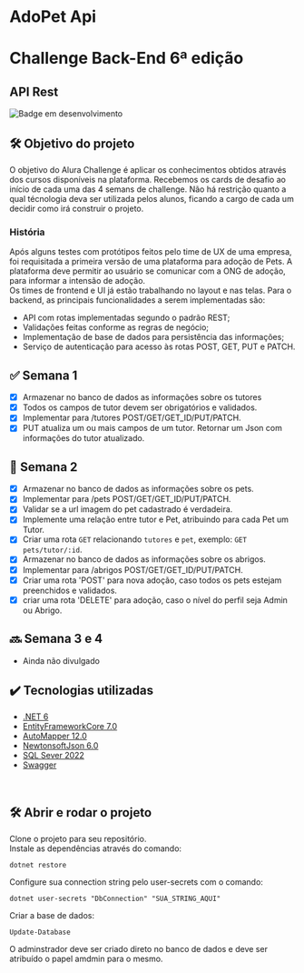 # AdoPet Api

# Challenge Back-End 6ª edição

## API Rest
![Badge em desenvolvimento](https://img.shields.io/badge/Status-Em%20Desenvolvimento-green)

## :hammer_and_wrench: Objetivo do projeto

O objetivo do Alura Challenge é aplicar os conhecimentos obtidos através dos cursos disponíveis na plataforma. Recebemos os cards de desafio ao início de cada uma das 4 semans de challenge. Não há restrição quanto a qual técnologia deva ser utilizada pelos alunos, ficando a cargo de cada um decidir como irá construir o projeto.

### História

Após alguns testes com protótipos feitos pelo time de UX de uma empresa, foi requisitada a primeira versão de uma plataforma para adoção de Pets. A plataforma deve permitir ao usuário se comunicar com a ONG de adoção, para informar a intensão de adoção.<br>
Os times de frontend e UI já estão trabalhando no layout e nas telas. Para o backend, as principais funcionalidades a serem implementadas são:

<ul>

   <li> API com rotas implementadas segundo o padrão REST;</li>
   <li> Validações feitas conforme as regras de negócio;</li>
   <li> Implementação de base de dados para persistência das informações;</li>
   <li> Serviço de autenticação para acesso às rotas POST, GET, PUT e PATCH.</li>
   
</ul>

## :white_check_mark: Semana 1

- [x] Armazenar no banco de dados as informações sobre os tutores
- [x] Todos os campos de tutor devem ser obrigatórios e validados.
- [x] Implementar para /tutores POST/GET/GET_ID/PUT/PATCH.
- [x] PUT atualiza um ou mais campos de um tutor. Retornar um Json com informações do tutor atualizado.

## :construction: Semana 2

- [x] Armazenar no banco de dados as informações sobre os pets.
- [x] Implementar para /pets POST/GET/GET_ID/PUT/PATCH.
- [x] Validar se a url imagem do pet cadastrado é verdadeira.
- [x] Implemente uma relação entre tutor e Pet, atribuindo para cada Pet um Tutor.
- [x] Criar uma rota `GET` relacionando `tutores` e `pet`, exemplo: `GET pets/tutor/:id`. 
- [x] Armazenar no banco de dados as informações sobre os abrigos.
- [x] Implementar para /abrigos POST/GET/GET_ID/PUT/PATCH.
- [x] Criar uma rota 'POST' para nova adoção, caso todos os pets estejam preenchidos e validados.
- [x] criar uma rota 'DELETE' para adoção, caso o nível do perfil seja Admin ou Abrigo.

## :soon: Semana 3 e 4

- Ainda não divulgado
<!-- - [ ] Sistema de autenticação. -->
<!-- - [ ] Alteração no banco de dados para tabela de usuário.-->
<!-- - [ ] Deploy.-->

## ✔️ Tecnologias utilizadas

- [.NET 6](https://dotnet.microsoft.com/en-us/download/dotnet/6.0)
- [EntityFrameworkCore 7.0](https://learn.microsoft.com/en-us/ef/)
- [AutoMapper 12.0](https://automapper.org/)
- [NewtonsoftJson 6.0](https://www.newtonsoft.com/json)
- [SQL Sever 2022](https://www.microsoft.com/pt-br/sql-server/sql-server-downloads)
- [Swagger](https://swagger.io/)
<!--- [IdentityFramework 7.0](https://learn.microsoft.com/pt-br/aspnet/core/security/authentication/identity?view=aspnetcore-7.0&tabs=visual-studio) -->
<!--- [JWT Bearer](https://jwt.io/introduction) -->
<!--- [FluentResults](https://github.com/altmann/FluentResults) -->
<!--- [DotEnv](https://github.com/bolorundurowb/dotenv.net) -->

<br>

## :hammer_and_wrench: Abrir e rodar o projeto

Clone o projeto para seu repositório.
<br>
Instale as dependências através do comando:

`dotnet restore`

Configure sua connection string pelo user-secrets com o comando:

`dotnet user-secrets "DbConnection" "SUA_STRING_AQUI"`

Criar a base de dados:

`Update-Database`

O adminstrador deve ser criado direto no banco de dados e deve ser atribuído o papel amdmin para o mesmo.

<!-- Crie um arquivo `.env` na raiz do projeto PlayListAPI seguindo o modelo do arquivo `.env.example` -->
<br><br>


